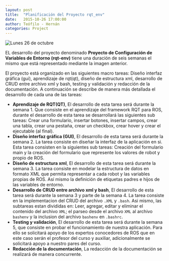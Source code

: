 ```yaml
---
layout: post
title:  "Planificación del Proyecto rqt_env"
date:   2015-10-26 17:00:00
author: Teófilo - Hernán
categories: Project
--- 
```


![Lunes 26 de octubre]({{site.baseurl}}/assets/planning.png) 

EL desarrollo del proyecto denominado <strong>Proyecto de Configuración de Variables de Entorno (rqt-env)</strong> tiene una duración de seis semanas el mismo que está representado mediante la imagen anterior.

El proyecto está organizado en las siguientes macro tareas: Diseño interfaz gráfica (gui), aprendizaje de rqt(qt), diseño de estructura xml, desarrollo de CRUD entre archivo xml y bash, testing y validación y redacción de la documentación. A continuación se describe de manera más detallada el desarrollo de cada una de las tareas:

* <strong>Aprendizaje de RQT(QT)</strong>, El desarrollo de esta tarea será durante la semana 1. Que consiste en el aprendizaje del framework RQT para ROS, durante el desarrollo de esta tarea se desarrollará las siguientes sub tareas: Crear una formulario, insertar botones, insertar campos, crear una tabla, crear una pestaña, crear un checkbox, crear hover y crear el ejecutable (al final).
* <strong>Diseño interfaz gráfica (GUI)</strong>, El desarrollo de esta tarea será durante la semana 2.  La tarea consiste en diseñar la interfaz de la aplicación en si.  Esta tarea consisten en la siguientes sub tareas: Creación del formulario main y la creación del formulario que represente los valores de robot y propio de ROS.
* <strong>Diseño de estructura xml</strong>, El desarrollo de esta tarea será durante la semana 3. La tarea consiste en modelar la estructura de datos en formato XML que permita representar a cada robot y las variables propias de ROS. Así mismo la definición de etiquetas padres e hijos de las variables de entorno. 
* <strong>Desarrollo de CRUD entre archivo xml y bash</strong>, El desarrollo de esta tarea será durante la semana 3 y parte de la semana 4. La tarea consiste en la implementacion del CRUD del archivo `.XML` y `.bash`.  Asi mismo, las subtareas estan divididas en: Leer, agregar, editar y eliminar el contenido del archivo `XML`;  el parseo desde el archivo `XML` al archivo `bashenv` y la inclusion del archivo `bashenv` en `.bashrc`.
* <strong>Testing y validación</strong>, El desarrollo de esta tarea será durante la semana 5, que consiste en probar el funcionamiento de nuestra aplicación. Para ello se solicitará apoyo de los expertos conocedores de ROS que en este caso serán el profesor del curso y auxiliar, adicionalmente se solicitará apoyo a nuestro pares del curso.
* <strong>Redacción de la documentación</strong>, La redacción de la documentación se realizará de manera concurrente.

